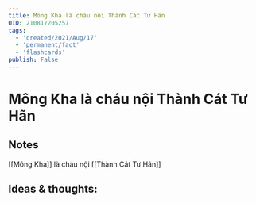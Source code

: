 ```yaml
---
title: Mông Kha là cháu nội Thành Cát Tư Hãn
UID: 210817205257
tags:
  - 'created/2021/Aug/17'
  - 'permanent/fact'
  - 'flashcards'
publish: False
---
```

# Mông Kha là cháu nội Thành Cát Tư Hãn

## Notes
[[Mông Kha]] là cháu nội [[Thành Cát Tư Hãn]]

## Ideas & thoughts:
